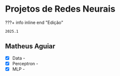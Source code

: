 # Projetos de Redes Neurais


???+ info inline end "Edição"

    2025.1


## Matheus Aguiar

- [x] Data - 
- [x] Perceptron -
- [x] MLP -
